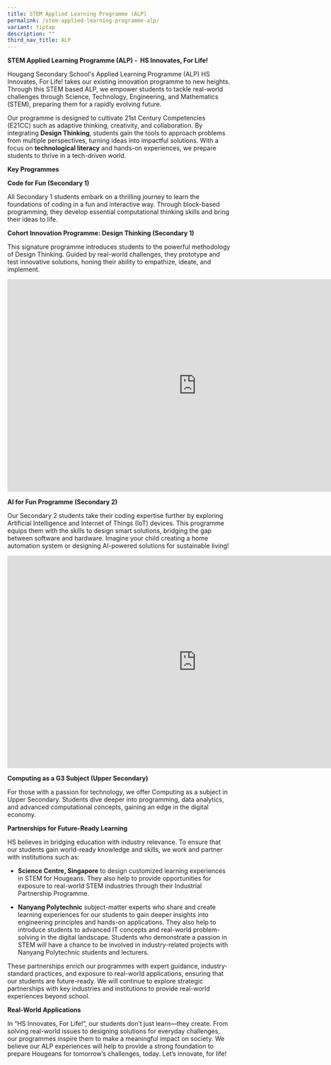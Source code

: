 ```yaml
---
title: STEM Applied Learning Programme (ALP)
permalink: /stem-applied-learning-programme-alp/
variant: tiptap
description: ""
third_nav_title: ALP
---
```

<p><strong>STEM Applied Learning Programme (ALP) -&nbsp; HS Innovates, For Life!</strong>
</p>
<p>Hougang Secondary School's Applied Learning Programme (ALP) HS Innovates,
For Life! takes our existing innovation programme to new heights. Through
this STEM based ALP, we empower students to tackle real-world challenges
through Science, Technology, Engineering, and Mathematics (STEM), preparing
them for a rapidly evolving future.</p>
<p>Our programme is designed to cultivate 21st Century Competencies (E21CC)
such as adaptive thinking, creativity, and collaboration. By integrating <strong>Design Thinking</strong>,
students gain the tools to approach problems from multiple perspectives,
turning ideas into impactful solutions. With a focus on <strong>technological literacy</strong> and
hands-on experiences, we prepare students to thrive in a tech-driven world.</p>
<p><strong>Key Programmes</strong>
</p>
<p><strong>Code for Fun (Secondary 1)</strong>
</p>
<p>All Secondary 1 students embark on a thrilling journey to learn the foundations
of coding in a fun and interactive way. Through block-based programming,
they develop essential computational thinking skills and bring their ideas
to life.</p>
<p><strong>Cohort Innovation Programme: Design Thinking (Secondary 1)</strong>
</p>
<p>This signature programme introduces students to the powerful methodology
of Design Thinking. Guided by real-world challenges, they prototype and
test innovative solutions, honing their ability to empathize, ideate, and
implement.</p>
<div class="iframe-wrapper">
<iframe height="480" width="854" allowfullscreen="true" frameborder="0" src="https://www.youtube.com/embed/oISQ0mGI-9c"></iframe>
</div>
<p><strong>AI for Fun Programme (Secondary 2)</strong>
</p>
<p>Our Secondary 2 students take their coding expertise further by exploring
Artificial Intelligence and Internet of Things (IoT) devices. This programme
equips them with the skills to design smart solutions, bridging the gap
between software and hardware. Imagine your child creating a home automation
system or designing AI-powered solutions for sustainable living!</p>
<div class="iframe-wrapper">
<iframe height="480" width="854" allowfullscreen="true" frameborder="0" src="https://www.youtube.com/embed/860HCndfsrc"></iframe>
</div>
<p><strong>Computing as a G3 Subject (Upper Secondary)</strong>
</p>
<p>For those with a passion for technology, we offer Computing as a subject
in Upper Secondary. Students dive deeper into programming, data analytics,
and advanced computational concepts, gaining an edge in the digital economy.</p>
<p><strong>Partnerships for Future-Ready Learning</strong>
</p>
<p>HS believes in bridging education with industry relevance. To ensure that
our students gain world-ready knowledge and skills, we work and partner
with institutions such as:</p>
<ul data-tight="true" class="tight">
<li>
<p><strong>Science Centre, Singapore</strong> to design customized learning
experiences in STEM for Hougeans. They also help to provide opportunities
for exposure to real-world STEM industries through their Industrial Partnership
Programme.</p>
</li>
<li>
<p><strong>Nanyang Polytechnic</strong> subject-matter experts who share and
create learning experiences for our students to gain deeper insights into
engineering principles and hands-on applications. They also help to introduce
students to advanced IT concepts and real-world problem-solving in the
digital landscape. Students who demonstrate a passion in STEM will have
a chance to be involved in industry-related projects with Nanyang Polytechnic
students and lecturers.</p>
</li>
</ul>
<p>These partnerships enrich our programmes with expert guidance, industry-standard
practices, and exposure to real-world applications, ensuring that our students
are future-ready. We will continue to explore strategic partnerships with
key industries and institutions to provide real-world experiences beyond
school.</p>
<p><strong>Real-World Applications</strong>
</p>
<p>In “HS Innovates, For Life!”, our students don’t just learn—they create.
From solving real-world issues to designing solutions for everyday challenges,
our programmes inspire them to make a meaningful impact on society. We
believe our ALP experiences will help to provide a strong foundation to
prepare Hougeans for tomorrow’s challenges, today. Let’s innovate, for
life!</p>